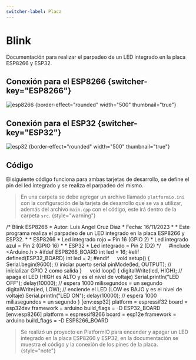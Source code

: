 ```yaml
---
switcher-label: Placa
---
```

# Blink

Documentación para realizar el parpadeo de un LED integrado en la placa ESP8266 y ESP32.

## Conexión para el ESP8266 {switcher-key="ESP8266"}

![esp8266](ESP8266.png) {border-effect="rounded" width="500" thumbnail="true"}

## Conexión para el  ESP32 {switcher-key="ESP32"}

![esp32](ESP32.png) {border-effect="rounded" width="500" thumbnail="true"}

## Código

El siguiente código funciona para ambas tarjetas de desarrollo, se define el pin del led integrado y se realiza el parpadeo del mismo. 

> En una carpeta se debe agregar un archivo llamado `platformio.ini` con la configuración de la tarjeta de desarrollo que se va a utilizar, además del archivo `main.cpp` con el código, este irá dentro de la carpeta `src`.
> {style="warning"}


<tabs>
    <tab title="main.cpp">
        <code-block lang="c++">
        /*  Blink ESP8266
         *  Autor: Luis Angel Cruz Diaz
         *  Fecha: 16/11/2023
         *
         *  Este programa realiza el parpadeo de un LED integrado en la placa ESP8266 y ESP32.
         *
         *  ESP8266
         *  Led integrado rojo = Pin 16 (GPIO 2)
         *  Led integrado azul = Pin 2 (GPIO 16)
         *
         *  ESP32
         *  Led integrado = Pin 2 (D2)
         */
        &emsp;
        #include &lt;Arduino.h &gt;
        #ifdef ESP8266_BOARD
            int led = 16;
        #elif defined(ESP32_BOARD)
            int led = 2;
        #endif
        &emsp;
        void setup() {
            Serial.begin(9600);		// iniciar puerto serial
            pinMode(led, OUTPUT);	// inicializar GPIO 2 como salida
        }
        &emsp;
        void loop() {
            digitalWrite(led, HIGH);	// apaga el LED (HIGH es ALTO y es el nivel de voltaje)
            Serial.println(&quot;LED OFF&quot;);
            delay(10000);				// espera 1000 milisegundos = un segundo
            digitalWrite(led, LOW);		// enciende el LED (LOW es BAJO y es el nivel de voltaje)
            Serial.println(&quot;LED ON&quot;);
            delay(10000);				// espera 1000 miliasegundos = un segundo
        }
        </code-block>
    </tab>
    <tab title="platformio.ini">
        <code-block lang="Plain Text">
            [env:esp32]
            platform = espressif32
            board = esp32dev
            framework = arduino
            build_flags = -D ESP32_BOARD
            &emsp;
            [env:esp8266]
            platform = espressif8266
            board = esp12e
            framework = arduino
            build_flags = -D ESP8266_BOARD
        </code-block>
    </tab>
</tabs>

> Se realizó un proyecto en PlatformIO para encender y apagar un LED integrado en la placa ESP8266 y ESP32, en la documentación se muestra el código y la conexión de los pines de la placa.
> {style="note"}

